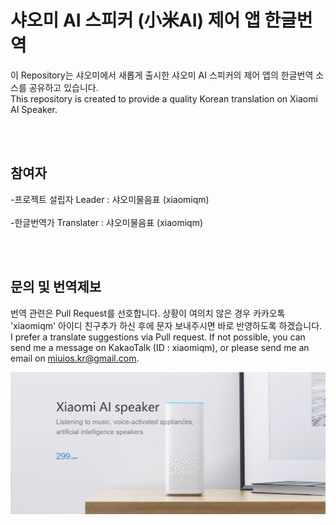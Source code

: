 # 샤오미 AI 스피커 (小米AI) 제어 앱 한글번역

이 Repository는 샤오미에서 새롭게 출시한 샤오미 AI 스피커의 제어 앱의 한글번역 소스를 공유하고 있습니다.
<br />This repository is created to provide a quality Korean translation on Xiaomi AI Speaker.

<br /><br />

## 참여자
-프로젝트 설립자 Leader : 샤오미물음표 (xiaomiqm)<br /><br />
-한글번역가 Translater : 샤오미물음표 (xiaomiqm)

<br /><br />

## 문의 및 번역제보

번역 관련은 Pull Request를 선호합니다. 상황이 여의치 않은 경우 카카오톡 'xiaomiqm' 아이디 친구추가 하신 후에 문자 보내주시면 바로 반영하도록 하겠습니다.<br /> I prefer a translate suggestions via Pull request. If not possible, you can send me a message on KakaoTalk (ID : xiaomiqm), or please send me an email on miuios.kr@gmail.com.

![alt text](/miai_intro.JPG)
